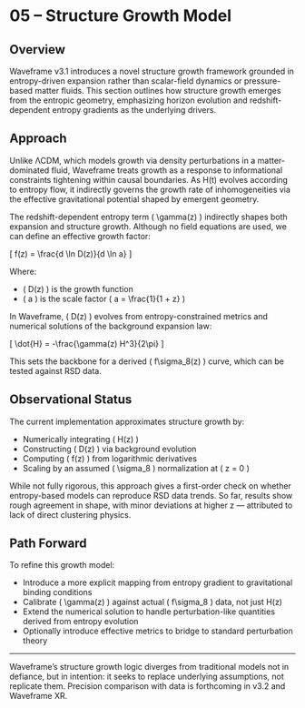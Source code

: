 # 05 – Structure Growth Model

## Overview

Waveframe v3.1 introduces a novel structure growth framework grounded in entropy-driven expansion rather than scalar-field dynamics or pressure-based matter fluids. This section outlines how structure growth emerges from the entropic geometry, emphasizing horizon evolution and redshift-dependent entropy gradients as the underlying drivers.

## Approach

Unlike ΛCDM, which models growth via density perturbations in a matter-dominated fluid, Waveframe treats growth as a response to informational constraints tightening within causal boundaries. As H(t) evolves according to entropy flow, it indirectly governs the growth rate of inhomogeneities via the effective gravitational potential shaped by emergent geometry.

The redshift-dependent entropy term \( \gamma(z) \) indirectly shapes both expansion and structure growth. Although no field equations are used, we can define an effective growth factor:

\[
f(z) = \frac{d \ln D(z)}{d \ln a}
\]

Where:

- \( D(z) \) is the growth function
- \( a \) is the scale factor \( a = \frac{1}{1 + z} \)

In Waveframe, \( D(z) \) evolves from entropy-constrained metrics and numerical solutions of the background expansion law:

\[
\dot{H} = -\frac{\gamma(z) H^3}{2\pi}
\]

This sets the backbone for a derived \( f\sigma_8(z) \) curve, which can be tested against RSD data.

## Observational Status

The current implementation approximates structure growth by:

- Numerically integrating \( H(z) \)
- Constructing \( D(z) \) via background evolution
- Computing \( f(z) \) from logarithmic derivatives
- Scaling by an assumed \( \sigma_8 \) normalization at \( z = 0 \)

While not fully rigorous, this approach gives a first-order check on whether entropy-based models can reproduce RSD data trends. So far, results show rough agreement in shape, with minor deviations at higher z — attributed to lack of direct clustering physics.

## Path Forward

To refine this growth model:

- Introduce a more explicit mapping from entropy gradient to gravitational binding conditions
- Calibrate \( \gamma(z) \) against actual \( f\sigma_8 \) data, not just H(z)
- Extend the numerical solution to handle perturbation-like quantities derived from entropy evolution
- Optionally introduce effective metrics to bridge to standard perturbation theory

---

Waveframe’s structure growth logic diverges from traditional models not in defiance, but in intention: it seeks to replace underlying assumptions, not replicate them. Precision comparison with data is forthcoming in v3.2 and Waveframe XR.